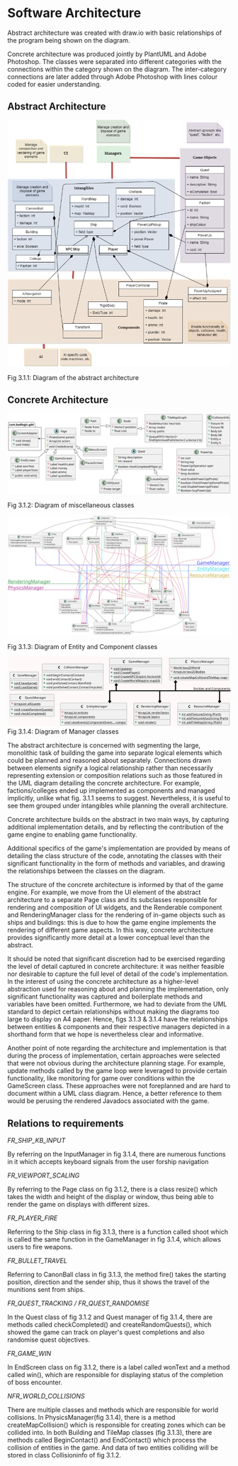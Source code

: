 # Software Architecture 

Abstract architecture was created with draw.io with basic relationships of the program being shown on the diagram.

Concrete architecture was produced jointly by PlantUML and Adobe Photoshop. The classes were separated into different categories with the connections within the category shown on the diagram. The inter-category connections are later added through Adobe Photoshop with lines colour coded for easier understanding.

## Abstract Architecture

![Abstract](https://github.com/engteam14/documentation2/blob/99c0e254ab95ae065fb288029c7f8868fc56248b/Arch%20Images/Abstract%20diagram%202.png?raw=true)

Fig 3.1.1: Diagram of the abstract architecture

## Concrete Architecture

![Misc Class](https://github.com/engteam14/documentation2/blob/d3fe700773cadea355431ff8fd3fcfec537033f4/Arch%20Images/misc4.png/?raw=true)

Fig 3.1.2: Diagram of miscellaneous classes

![Entity Component](https://github.com/engteam14/documentation2/blob/d3fe700773cadea355431ff8fd3fcfec537033f4/Arch%20Images/entity-component3.png/?raw=true)

Fig 3.1.3: Diagram of Entity and Component classes

![Managers](https://github.com/engteam14/documentation2/blob/d3fe700773cadea355431ff8fd3fcfec537033f4/Arch%20Images/manager3.png/?raw=true)
Fig 3.1.4: Diagram of Manager classes

The abstract architecture is concerned with segmenting the large, monolithic task of building the game into separate logical elements which could be planned and reasoned about separately. Connections drawn between elements signify a logical relationship rather than necessarily representing extension or composition relations such as those featured in the UML diagram detailing the concrete architecture. For example, factions/colleges ended up implemented as components and managed implicitly, unlike what fig. 3.1.1 seems to suggest. Nevertheless, it is useful to see them grouped under intangibles while planning the overall architecture.

Concrete architecture builds on the abstract in two main ways, by capturing additional implementation details, and by reflecting the contribution of the game engine to enabling game functionality.

Additional specifics of the game&#39;s implementation are provided by means of detailing the class structure of the code, annotating the classes with their significant functionality in the form of methods and variables, and drawing the relationships between the classes on the diagram.

The structure of the concrete architecture is informed by that of the game engine. For example, we move from the UI element of the abstract architecture to a separate Page class and its subclasses responsible for rendering and composition of UI widgets, and the Renderable component and RenderingManager class for the rendering of in-game objects such as ships and buildings: this is due to how the game engine implements the rendering of different game aspects. In this way, concrete architecture provides significantly more detail at a lower conceptual level than the abstract.

It should be noted that significant discretion had to be exercised regarding the level of detail captured in concrete architecture: it was neither feasible nor desirable to capture the full level of detail of the code&#39;s implementation. In the interest of using the concrete architecture as a higher-level abstraction used for reasoning about and planning the implementation, only significant functionality was captured and boilerplate methods and variables have been omitted. Furthermore, we had to deviate from the UML standard to depict certain relationships without making the diagrams too large to display on A4 paper. Hence, figs 3.1.3 &amp; 3.1.4 have the relationships between entities &amp; components and their respective managers depicted in a shorthand form that we hope is nevertheless clear and informative.

Another point of note regarding the architecture and implementation is that during the process of implementation, certain approaches were selected that were not obvious during the architecture planning stage. For example, update methods called by the game loop were leveraged to provide certain functionality, like monitoring for game over conditions within the GameScreen class. These approaches were not foreplanned and are hard to document within a UML class diagram. Hence, a better reference to them would be perusing the rendered Javadocs associated with the game.

## Relations to requirements

_FR\_SHIP\_KB\_INPUT_

By referring on the InputManager in fig 3.1.4, there are numerous functions in it which accepts keyboard signals from the user forship navigation

_FR\_VIEWPORT\_SCALING_

By referring to the Page class on fig 3.1.2, there is a class resize() which takes the width and height of the display or window, thus being able to render the game on displays with different sizes.

_FR\_PLAYER\_FIRE_

Referring to the Ship class in fig 3.1.3, there is a function called shoot which is called the same function in the GameManager in fig 3.1.4, which allows users to fire weapons.

_FR\_BULLET\_TRAVEL_

Referring to CanonBall class in fig 3.1.3, the method fire() takes the starting position, direction and the sender ship, thus it shows the travel of the munitions sent from ships.

_FR\_QUEST\_TRACKING / FR\_QUEST\_RANDOMISE_

In the Quest class of fig 3.1.2 and Quest manager of fig 3.1.4, there are methods called checkCompleted() and createRandomQuests(), which showed the game can track on player&#39;s quest completions and also randomise quest objectives.

_FR\_GAME\_WIN_

In EndScreen class on fig 3.1.2, there is a label called wonText and a method called win(), which are responsible for displaying status of the completion of boss encounter.

_NFR\_WORLD\_COLLISIONS_

There are multiple classes and methods which are responsible for world collisions. In PhysicsManager(fig 3.1.4), there is a method createMapCollision() which is responsible for creating zones which can be collided into. In both Building and TileMap classes (fig 3.1.3), there are methods called BeginContact() and EndContact() which process the collision of entities in the game. And data of two entities colliding will be stored in class Collisioninfo of fig 3.1.2.
